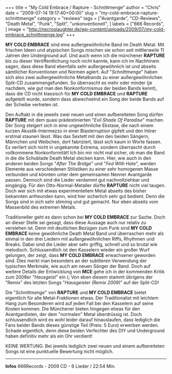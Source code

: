 +++
title = "My Cold Embrace / Rapture - Schnittmenge"
author = "Chris"
date = "2009-07-14 19:17:40+00:00"
slug = "my-cold-embrace-rapture-schnittmenge"
category = "reviews"
tags = ["Avantgarde", "CD-Reviews", "Death Metal", "Punk", "Split", "unkonventionell", ]
labels = ["666 Records", ]
image = "http://necroslaughter.de/wp-content/uploads/2009/07/my-cold-embrace_schnittmenge.jpg"
+++

**MY COLD EMBRACE** sind eine außergewöhnliche Band im Death Metal. Mit frischen Ideen und atypischen Songs mischen sie schon seit mittlerweile 11 Jahren den Underground auf. Und auch wenn ich die münchener **RAPTURE** bis zu dieser Veröffentlichung noch nicht kannte, kann ich im Nachhinein sagen, dass diese Band ebenfalls sehr außergewöhnlich ist und abseits sämtlicher Konventionen und Normen agiert.
Auf "_Schnittmenge_" haben sich also zwei außergewöhnliche Metalbands zu einer außergewöhnlichen Split-CD zusammengefunden. So überrascht es mehr oder minder (je nachdem, wie gut man den Nonkonformismus der beiden Bands kennt), dass die CD nicht klassisch für **MY COLD EMBRACE** und **RAPTURE** aufgeteilt wurde, sondern dass abwechselnd ein Song der beide Bands auf der Scheibe vertreten ist.

Den Auftakt in die jeweils zwei neuen und einen aufbereiteten Song dürfen **RAPTURE** mit dem quasi prädestinierten "_Evil Shade Of Paradise_" machen. Der Song steigert sich in eine ungewöhnliche Ekstase, die nach einem kurzen Akustik-Intermezzo in einer Blasterruption gipfelt und den Hörer erstmal staunen lässt. Was das Sextett mit den den beiden Sängern, Männchen und Weibchen, dort fabriziert, lässt sich kaum in Worte fassen. Es verliert sich nicht in ungekannte Extrema, sondern überrascht durch vollkommene Nonkonformität! Ich bin mir nicht mal sicher, ob man die Band in die die Schublade Death Metal stecken kann. Hier, wie auch in den anderen beiden Songs "_After The Bridge_" und "_Fed With Hate_", werden Elemente aus verschiedenen Stilistiken zu einer sehr homogenen Masse verbunden und könnten unter dem gemeinsamen Nenner Avantgarde passen. Dennoch sind die Lieder verdammt gut nachvollziehbar und eingängig. Für den Otto-Normal-Metaller dürfte **RAPTURE** nicht viel taugen. Doch wer sich mit etwas experimentellem Metal abseits des bisher bekannten anfreunden kann, wird hier sicherlich sehr gut bedient. Denn die Songs sind in sich sehr stimmig und gut gemacht. Nur eben abseits vom Massenbild des extremen Metals.

Traditioneller geht es dann schon bei **MY COLD EMBRACE** zur Sache. Doch an dieser Stelle sei gesagt, dass diese Aussage auch nur relativ zu verstehen ist. Denn mit deutlichen Bezügen zum Punk sind **MY COLD EMBRACE** keine gewöhnliche Death Metal Band und überraschen mehr als einmal in den drei Liedern mit außergewöhnlichen Riffs, Rhythmen und Breaks. Dabei sind die Lieder aber sehr griffig, schnell und so brutal wie melodisch. Schlussendlich ist den Kasselern wieder ein großer Wurf gelungen, der zeigt, dass **MY COLD EMBRACE** erwachsener geworden sind. Dies merkt man besonders an der subtileren Verwendung der typischen Merkmale, wie auch am neuen Sänger der Band. Doch auf weitere Details der Entwicklung von **MCE** gehe ich in der kommenden Kritik zum 2008er "_Hausgeist_" ein (; Von eben diesem stammt übrigens der "Remix" des letzten Songs "_Hausgeister (Remix 2009)_" auf der Split-CD!

Die "_Schnittmenge_" von **RAPTURE** und **MY COLD EMBRACE** bietet eigentlich für alle Metal-Fraktionen etwas. Der Traditionalist mit leichtem Hang zum Besonderen wird auf jeden Fall bei den Kasselern auf seine Kosten kommen. Die Münchener bieten hingegen etwas für den Avantgardisten, der dem "normalen" Metal überdrüssig ist. Doch schlussendlich wird es wohl leider darauf hinauslaufen, dass lediglich die Fans beider Bands dieses günstige Teil (Preis: 5 Euro) erwerben werden. Schade eigentlich, denn diese beiden Verfechter des DIY und Underground haben definitiv mehr als ein Ohr verdient!

KEINE WERTUNG. Bei jeweils lediglich zwei neuen und einem aufbereiteten Songs ist eine punktuelle Bewertung nicht möglich.



---
**Infos**
666Records - 2009
CD - 6 Lieder / 22:54 Min.

